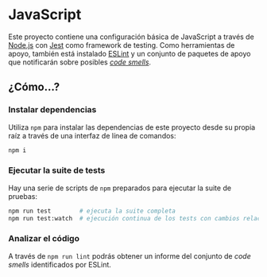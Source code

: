 # JavaScript

Este proyecto contiene una configuración básica de JavaScript a través de [Node.js](https://nodejs.org/en/) con [Jest](https://jestjs.io/) como framework de testing. Como herramientas de apoyo, también está instalado [ESLint](https://eslint.org/) y un conjunto de paquetes de apoyo que notificarán sobre posibles [_code smells_](https://en.wikipedia.org/wiki/Code_smell).

## ¿Cómo...?

### Instalar dependencias

Utiliza `npm` para instalar las dependencias de este proyecto desde su propia raíz a través de una interfaz de línea de comandos:

```sh
npm i
```

### Ejecutar la suite de tests

Hay una serie de scripts de `npm` preparados para ejecutar la suite de pruebas:

```sh
npm run test        # ejecuta la suite completa
npm run test:watch  # ejecución continua de los tests con cambios relacionados
```

### Analizar el código

A través de `npm run lint` podrás obtener un informe del conjunto de _code smells_ identificados por ESLint.
